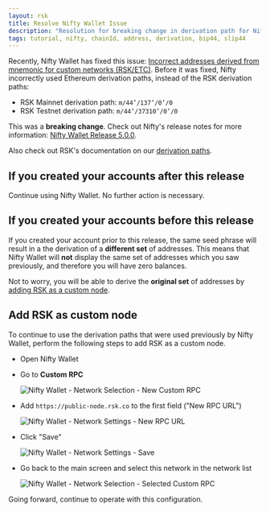 ```yaml
---
layout: rsk
title: Resolve Nifty Wallet Issue
description: "Resolution for breaking change in derivation path for Nifty Wallet 5.0.0"
tags: tutorial, nifty, chainId, address, derivation, bip44, slip44
---
```


Recently, Nifty Wallet has fixed this issue:
[Incorrect addresses derived from mnemonic for custom networks (RSK/ETC)](https://github.com/poanetwork/nifty-wallet/issues/331).
Before it was fixed, Nifty incorrectly used Ethereum derivation paths,
instead of the RSK derivation paths:

- RSK Mainnet derivation path: `m/44’/137’/0’/0`
- RSK Testnet derivation path: `m/44’/37310’/0’/0`

This was a **breaking change**.
Check out Nifty's release notes for more information:
[Nifty Wallet Release 5.0.0](https://forum.poa.network/t/nifty-wallet-release-5-0-0/3335).

Also check out RSK's documentation on our
[derivation paths](/rsk/architecture/account-based/ "Account Based RSK Addresses").

## If you created your accounts after this release

Continue using Nifty Wallet.
No further action is necessary.

## If you created your accounts before this release

If you created your account prior to this release,
the same seed phrase will result in a the derivation of
a **different set** of addresses.
This means that Nifty Wallet will **not** display the same
set of addresses which you saw previously,
and therefore you will have zero balances.

Not to worry, you will be able to derive
the **original set** of addresses by
[adding RSK as a custom node](#add-rsk-as-custom-node).

## Add RSK as custom node

To continue to use the derivation paths that were used previously by Nifty Wallet,
perform the following steps to add RSK as a custom node.

- Open Nifty Wallet
- Go to **Custom RPC**

  ![Nifty Wallet - Network Selection - New Custom RPC](/assets/img/tutorials/resolve-nifty-issue/1.png)
- Add `https://public-node.rsk.co` to the first field ("New RPC URL")

  ![Nifty Wallet - Network Settings - New RPC URL](/assets/img/tutorials/resolve-nifty-issue/2.png)
- Click "Save"

  ![Nifty Wallet - Network Settings - Save](/assets/img/tutorials/resolve-nifty-issue/3.png)
- Go back to the main screen and select this network in the network list

  ![Nifty Wallet - Network Selection - Selected Custom RPC](/assets/img/tutorials/resolve-nifty-issue/4.png)

Going forward, continue to operate with this configuration.
